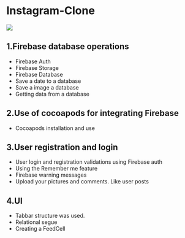 # Instagram-Clone

![](https://spng.pngfly.com/20180417/irq/kisspng-firebase-cloud-messaging-computer-icons-google-clo-github-5ad5d3cde70706.9853526815239628299463.jpg)


## 1.Firebase database operations
- Firebase Auth
- Firebase Storage
- Firebase Database
- Save a date to a database
- Save a image a database
- Getting data from a database

## 2.Use of cocoapods for integrating Firebase
- Cocoapods installation and use

## 3.User registration and login

- User login and registration validations using Firebase auth
- Using the Remember me feature
- Firebase warning messages
- Upload your pictures and comments. Like user posts
    
## 4.UI
- Tabbar structure was used.
- Relational segue
- Creating a FeedCell
